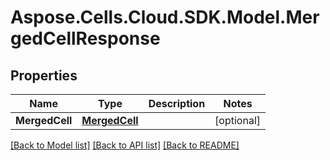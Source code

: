 # Aspose.Cells.Cloud.SDK.Model.MergedCellResponse
## Properties

Name | Type | Description | Notes
------------ | ------------- | ------------- | -------------
**MergedCell** | [**MergedCell**](MergedCell.md) |  | [optional] 

[[Back to Model list]](../README.md#documentation-for-models) [[Back to API list]](../README.md#documentation-for-api-endpoints) [[Back to README]](../README.md)


